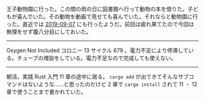 王子動物園に行った。この間の雨の日に図書館へ行って動物の本を借りた。子どもが喜んでいた。その動物を動画で見せても喜んでいた。それならと動物園に行った。直近では [2019-09-07][] にも行ったようだ。前回は疲れ果てたので今回は無理をせず腹八分目にしておいた。

---

Oxygen Not Included コロニー 13 サイクル 679 。電力不足により停滞している。チューブの増設をしている。電力不足なので完成しても使えない。

---

朝活。実践 Rust 入門 11 章の途中に居る。 `cargo add` が出てきてそんなサブコマンドはないような……と思ったのだけど 2 章で `cargo install` されて 11 ・ 12 章で使うことまで書かれていた。

[2019-09-07]: https://blog.bouzuya.net/2019/09/07/
